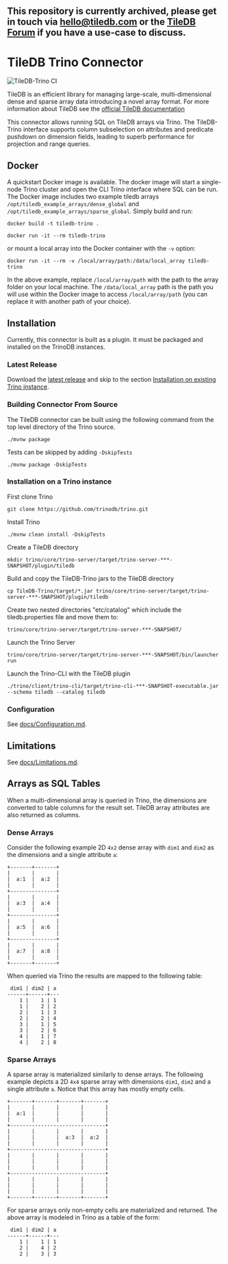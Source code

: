 <h2>This repository is currently archived, please get in touch via <a href="mailto:hello@tiledb.com">hello@tiledb.com</a> or the <a href="https://forum.tiledb.io/">TileDB Forum</a> if you have a use-case to discuss.</h2>

# TileDB Trino Connector

![TileDB-Trino CI](https://github.com/TileDB-Inc/TileDB-Trino/actions/workflows/github_actions.yml/badge.svg)

TileDB is an efficient library for managing large-scale,
multi-dimensional dense and sparse array data introducing a novel array format. For more information about TileDB
see the [official TileDB documentation](https://docs.tiledb.io/en/latest/introduction.html)

This connector allows running SQL on TileDB arrays via Trino.  The TileDB-Trino interface supports column subselection on attributes and predicate pushdown on dimension fields, leading to superb performance for
projection and range queries.

## Docker

A quickstart Docker image is available. The docker image will start a single-node
Trino cluster and open the CLI Trino interface where SQL can be run.
The Docker image includes two example tiledb arrays
`/opt/tiledb_example_arrays/dense_global` and `/opt/tiledb_example_arrays/sparse_global`.
Simply build and run:

```
docker build -t tiledb-trino . 

docker run -it --rm tiledb-trino

```

or mount a local array into the Docker container with the `-v` option:

```
docker run -it --rm -v /local/array/path:/data/local_array tiledb-trino
```

In the above example, replace `/local/array/path` with the path to the
array folder on your local machine. The `/data/local_array` path is the
path you will use within the Docker image to access `/local/array/path`
(you can replace it with another path of your choice).


## Installation

Currently, this connector is built as a plugin. It must be packaged and
installed on the TrinoDB instances.

### Latest Release

Download the [latest release](https://github.com/TileDB-Inc/TileDB-Trino/releases/latest)
and skip to the section
[Installation on existing Trino instance](#Installation-on-existing-Trino-instance).

### Building Connector From Source

The TileDB connector can be built using the following command from the
top level directory of the Trino source.
```
./mvnw package
```

Tests can be skipped by adding `-DskipTests`

```
./mvnw package -DskipTests
```

### Installation on a Trino instance

First clone Trino
```
git clone https://github.com/trinodb/trino.git
```
Install Trino
```
./mvnw clean install -DskipTests
```

Create a TileDB directory
```
mkdir trino/core/trino-server/target/trino-server-***-SNAPSHOT/plugin/tiledb
```
Build and copy the TileDB-Trino jars to the TileDB directory
```
cp TileDB-Trino/target/*.jar trino/core/trino-server/target/trino-server-***-SNAPSHOT/plugin/tiledb
```
Create two nested directories "etc/catalog" which include the tiledb.properties file and move them to:
```
trino/core/trino-server/target/trino-server-***-SNAPSHOT/
```
Launch the Trino Server
```
trino/core/trino-server/target/trino-server-***-SNAPSHOT/bin/launcher run
```
Launch the Trino-CLI with the TileDB plugin
```
./trino/client/trino-cli/target/trino-cli-***-SNAPSHOT-executable.jar --schema tiledb --catalog tiledb
```

### Configuration

See [docs/Configuration.md](docs/Configuration.md).

## Limitations

See [docs/Limitations.md](docs/Limitations.md).

## Arrays as SQL Tables

When a multi-dimensional array is queried in Trino, the dimensions are converted
to table columns for the result set. TileDB array attributes are also returned as columns.

### Dense Arrays

Consider the following example 2D `4x2` dense array with `dim1` and `dim2`
as the dimensions and a single attribute `a`:

```
+-------+-------+
|       |       |
|  a:1  |  a:2  |
|       |       |
+---------------+
|       |       |
|  a:3  |  a:4  |
|       |       |
+---------------+
|       |       |
|  a:5  |  a:6  |
|       |       |
+---------------+
|       |       |
|  a:7  |  a:8  |
|       |       |
+-------+-------+
````

When queried via Trino the results are mapped to the following table:

```
 dim1 | dim2 | a
------+------+---
    1 |    1 | 1
    1 |    2 | 2
    2 |    1 | 3
    2 |    2 | 4
    3 |    1 | 5
    3 |    2 | 6
    4 |    1 | 7
    4 |    2 | 8
```

### Sparse Arrays

A sparse array is materialized similarly to dense arrays. The following example
depicts a 2D `4x4` sparse array with dimensions `dim1`, `dim2` and
a single attribute `a`. Notice that this array has mostly empty cells. 

```
+-------+-------+-------+-------+
|       |       |       |       |
|  a:1  |       |       |       |
|       |       |       |       |
+-------------------------------+
|       |       |       |       |
|       |       |  a:3  |  a:2  |
|       |       |       |       |
+-------------------------------+
|       |       |       |       |
|       |       |       |       |
|       |       |       |       |
+-------------------------------+
|       |       |       |       |
|       |       |       |       |
|       |       |       |       |
+-------+-------+-------+-------+
```

For sparse arrays only non-empty cells are materialized and returned.
The above array is modeled in Trino as a table of the form:

```
 dim1 | dim2 | a
------+------+---
    1 |    1 | 1
    2 |    4 | 2
    2 |    3 | 3
```
